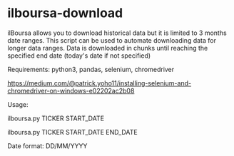 # ilboursa-download

ilBoursa allows you to download historical data but it is limited to 3 months date ranges.
This script can be used to automate downloading data for longer data ranges.
Data is downloaded in chunks until reaching the specified end date (today's date if not specified)

Requirements: python3, pandas, selenium, chromedriver

https://medium.com/@patrick.yoho11/installing-selenium-and-chromedriver-on-windows-e02202ac2b08

Usage:

ilboursa.py TICKER START_DATE

ilboursa.py TICKER START_DATE END_DATE

Date format: DD/MM/YYYY
